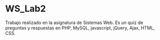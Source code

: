 # WS_Lab2
Trabajo realizado en la asignatura de Sistemas Web. 
Es un quiz de preguntas y respuestas en PHP, MySQL, javascript, jQuery, Ajax, HTML, CSS.
